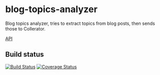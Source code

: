 blog-topics-analyzer
=======================

Blog topics analyzer, tries to extract topics from blog posts, then sends those to Collerator.

[API](https://github.com/microhackaton/2014/blob/master/APIs.md)

## Build status
[![Build Status](https://travis-ci.org/microhackaton/blog-topics-analyzer.svg?branch=master)](https://travis-ci.org/microhackaton/blog-topics-analyzer) [![Coverage Status](http://img.shields.io/coveralls/microhackaton/blog-topics-analyzer/master.svg)](https://coveralls.io/r/microhackaton/blog-topics-analyzer)
